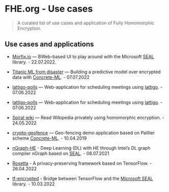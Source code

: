# FHE.org - Use cases
> A curated list of use cases and application of Fully Homomorphic Encryption.

## Use cases and applications
- <a href="https://www.kaggle.com/code/concretemlteam/titanic-with-privacy-preserving-machine-learning/notebook?scriptVersionId=101476741" target="_blank">Morfix.io</a> — BWeb-based UI to play around with the Microsoft <a href="https://fhe.org/talks/homomorphic-large-precision-integers-using-concrete" target="_blank">SEAL</a> library. - 22.07.2022.

- <a href="https://www.kaggle.com/code/concretemlteam/titanic-with-privacy-preserving-machine-learning/notebook?scriptVersionId=101476741" target="_blank">Titanic ML from disaster</a> — Building a predictive model over encrypted data with <a href="https://fhe.org/talks/homomorphic-large-precision-integers-using-concrete" target="_blank">Concrete-ML</a>. - 07.07.2022

- <a href="https://github.com/ldsec/lattigo-polls-demo" target="_blank">lattigo-polls</a> — Web-application for scheduling meetings using <a href="https://github.com/jonaschn/awesome-he#lattigo">lattigo</a>. - 07.06.2022

- <a href="https://github.com/ldsec/lattigo-polls-demo" target="_blank">lattigo-polls</a> — Web-application for scheduling meetings using <a href="https://github.com/jonaschn/awesome-he#lattigo">lattigo</a>. - 07.06.2022

- <a href="https://github.com/Georeactor/encrypted-geofence" target="_blank">Spiral wiki</a> — Read Wikipedia privately using homomorphic encryption. - 24.05.2022

- <a href="https://github.com/Georeactor/encrypted-geofence" target="_blank">crypto-geofence</a> — Geo-fencing demo application based on Paillier scheme <a href="https://fhe.org/talks/homomorphic-large-precision-integers-using-concrete" target="_blank">Concrete-ML</a>. - 10.04.2019

- [nGraph-HE](https://github.com/IntelAI/he-transformer) - Deep Learning (DL) with HE through Intel’s DL graph compiler nGraph based on [SEAL](#SEAL). - 08.07.2021

- [Rosetta](https://github.com/LatticeX-Foundation/Rosetta) - A privacy-preserving framework based on TensorFlow. - 26.04.2022

- [tf-encrypted](https://github.com/tf-encrypted/tf-encrypted) - Bridge between TensorFlow and the [Microsoft SEAL](#SEAL) library. - 10.03.2022

